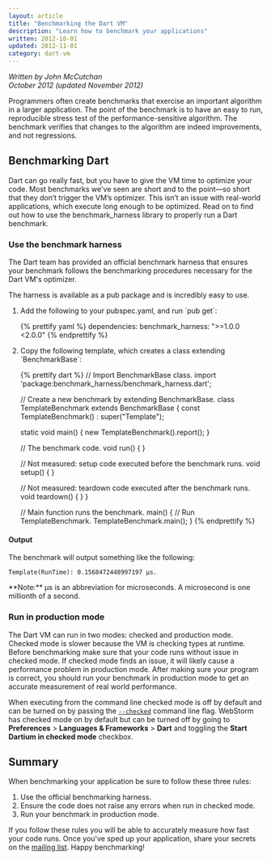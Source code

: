 ```yaml
---
layout: article
title: "Benchmarking the Dart VM"
description: "Learn how to benchmark your applications"
written: 2012-10-01
updated: 2012-11-01
category: dart-vm
---
```


_Written by John McCutchan <br>
October 2012 (updated November 2012)_

Programmers often create benchmarks that exercise an important algorithm in a
larger application. The point of the benchmark is to have an easy to run,
reproducible stress test of the performance-sensitive algorithm.
The benchmark verifies that changes to the algorithm are indeed
improvements, and not regressions.

## Benchmarking Dart

Dart can go really fast, but you have to give the VM time to optimize your code.
Most benchmarks we've seen are short and to the point—so short that they don’t
trigger the VM’s optimizer. This isn’t an issue with real-world applications,
which execute long enough to be optimized.
Read on to find out how to use the benchmark_harness library
to properly run a Dart benchmark.

### Use the benchmark harness

The Dart team has provided an official benchmark harness that ensures
your benchmark follows the benchmarking procedures necessary
for the Dart VM's optimizer.

The harness is available as a pub package and is incredibly easy to use.

<ol markdown="1">
<li markdown="1">Add the following to your pubspec.yaml, and run `pub get`:

{% prettify yaml %}
dependencies:
  benchmark_harness: ">=1.0.0 <2.0.0"
{% endprettify %}
</li>

<li markdown="1">Copy the following template, which creates a class extending
    `BenchmarkBase`:

{% prettify dart %}
// Import BenchmarkBase class.
import 'package:benchmark_harness/benchmark_harness.dart';

// Create a new benchmark by extending BenchmarkBase.
class TemplateBenchmark extends BenchmarkBase {
  const TemplateBenchmark() : super("Template");

  static void main() {
    new TemplateBenchmark().report();
  }

  // The benchmark code.
  void run() {
  }

  // Not measured: setup code executed before the benchmark runs.
  void setup() { }

  // Not measured: teardown code executed after the benchmark runs.
  void teardown() { }
}

// Main function runs the benchmark.
main() {
  // Run TemplateBenchmark.
  TemplateBenchmark.main();
}
{% endprettify %}
</li>
</ol>

#### Output

The benchmark will output something like the following:

    Template(RunTime): 0.1568472448997197 µs.

<aside class="alert alert-info" markdown="1">
**Note:**
µs is an abbreviation for microseconds. A microsecond is one millionth of a
second.
</aside>

### Run in production mode

The Dart VM can run in two modes: checked and production mode.
Checked mode is slower because the VM is checking types at runtime.
Before benchmarking make sure that your code runs without issue in checked mode.
If checked mode finds an issue,
it will likely cause a performance problem in production mode.
After making sure your program is correct,
you should run your benchmark in production mode
to get an accurate measurement of real world performance.

When executing from the command line checked mode is off by default and can be
turned on by passing the
[`--checked`]({{site.dart_vm}}/dart-vm/tools#options) command line flag.
WebStorm has checked mode on by default but can be turned off by
going to **Preferences** > **Languages & Frameworks** > **Dart**
and toggling the **Start Dartium in checked mode** checkbox.

## Summary

When benchmarking your application be sure to follow these three rules:

1. Use the official benchmarking harness.
1. Ensure the code does not raise any errors when run in checked mode.
1. Run your benchmark in production mode.

If you follow these rules you will be able to accurately measure how fast your
code runs. Once you've sped up your application, share your secrets on the
<a href="https://groups.google.com/a/dartlang.org/forum/?fromgroups#!forum/misc"
  data-proofer-ignore>mailing list</a>.
Happy benchmarking!
